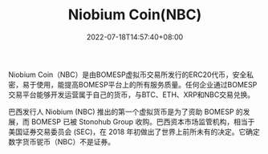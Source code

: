 ﻿---
weight: 
title: "Niobium Coin(NBC)"
description: "Niobium Coin（NBC）是由BOMESP虚拟币交易所发行的ERC20代币，安全私密，易于使用，能提高BOMESP平台上的所有服务质量"
date: 2022-07-18T14:57:40+08:00
lastmod: 2022-07-18T14:57:40+08:00
draft: false
authors: ["Simon"]
featuredImage: "niobium-coinnbc.jpg"
link: "https://niobiumcoin.io/"
tags: ["数字代币","Niobium Coin(NBC)"]
categories: ["navigation"]
navigation: ["数字代币"]
lightgallery: true
toc: true
pinned: false
recommend: false
recommend1: false
---
Niobium Coin（NBC）是由BOMESP虚拟币交易所发行的ERC20代币，安全私密，易于使用，能提高BOMESP平台上的所有服务质量。任何企业通过BOMESP交易平台能够开发运营属于自己的货币，与BTC、ETH、XRP和NBC交易兑换。

巴西发行人 Niobium (NBC) 推出的第一个虚拟货币是为了资助 BOMESP 的发展，而 BOMESP 已被 Stonohub Group 收购。巴西资本市场监管机构，相当于美国证券交易委员会 (SEC)，在 2018 年初做出了世界上前所未有的决定。它确定数字货币铌币（NBC）不是证券。
